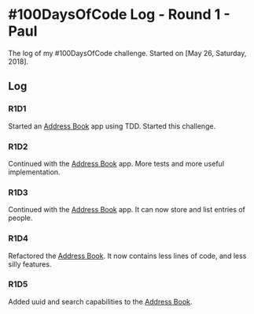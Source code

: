 # #100DaysOfCode Log - Round 1 - Paul

The log of my #100DaysOfCode challenge. Started on [May 26, Saturday, 2018].

## Log

### R1D1 
Started an [Address Book](https://github.com/wowsuchnamaste/address_book) app
using TDD. Started this challenge.

### R1D2
Continued with the [Address Book](https://github.com/wowsuchnamaste/address_book)
app. More tests and more useful implementation.

### R1D3
Continued with the [Address Book](https://github.com/wowsuchnamaste/address_book)
app. It can now store and list entries of people.

### R1D4
Refactored the [Address Book](https://github.com/wowsuchnamaste/address_book).
It now contains less lines of code, and less silly features.

### R1D5
Added uuid and search capabilities to the
[Address Book](https://github.com/wowsuchnamaste/address_book).
